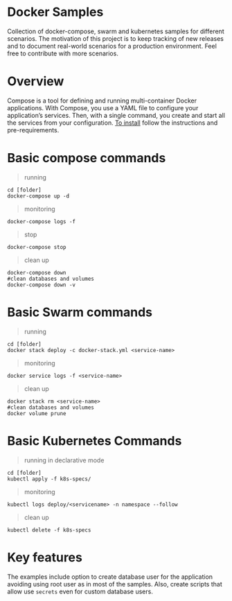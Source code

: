 # Docker Samples
Collection of docker-compose, swarm and kubernetes samples for different scenarios. The motivation of this project is to keep tracking of new releases and to document real-world scenarios for a production environment. Feel free to contribute with more scenarios.

# Overview

Compose is a tool for defining and running multi-container Docker applications. With Compose, you use a YAML file to configure your application’s services. Then, with a single command, you create and start all the services from your configuration. [To install](https://docs.docker.com/compose/install/) follow the instructions and pre-requirements.

# Basic compose commands

> running

```
cd [folder]
docker-compose up -d
```

> monitoring

`docker-compose logs -f`

> stop

`docker-compose stop`

> clean up

```shell
docker-compose down
#clean databases and volumes
docker-compose down -v
```

# Basic Swarm commands

> running

```
cd [folder]
docker stack deploy -c docker-stack.yml <service-name>
```

> monitoring

`docker service logs -f <service-name>`

> clean up

```shell
docker stack rm <service-name>
#clean databases and volumes
docker volume prune
```

# Basic Kubernetes Commands

> running in declarative mode

```
cd [folder]
kubectl apply -f k8s-specs/
```

> monitoring

`kubectl logs deploy/<servicename> -n namespace --follow`

> clean up

```shell
kubectl delete -f k8s-specs
```

# Key features

The examples include option to create database user for the application avoiding using root user as in most of the samples. Also, create scripts that allow use `secrets` even for custom database users.


